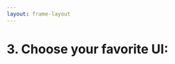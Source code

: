 ```yaml
---
layout: frame-layout
---
```


# 3. Choose your favorite UI:

<RadioGroup>

<RadioCard href="/guide/vue/vite.html#blank" label="Blank" icon="https://cdn.svgporn.com/logos/css-3.svg" />
<RadioCard href="/guide/vue/vite.html#tailwind-css" label="Tailwind CSS" icon="https://cdn.svgporn.com/logos/tailwindcss-icon.svg" />
<RadioCard href="/guide/vue/vite.html#uno-css" label="UnoCSS" icon="https://cdn.svgporn.com/logos/unocss.svg" />
<RadioCard href="/guide/vue/vite.html#headless-ui" label="Headless UI" icon="https://cdn.svgporn.com/logos/headlessui-icon.svg" />
<RadioCard href="/guide/vue/vite.html#nuxt-ui" label="Nuxt UI" icon="https://cdn.svgporn.com/logos/nuxt-icon.svg" />
<RadioCard href="/guide/vue/vite.html#element-ui" label="Element UI" icon="https://cdn.svgporn.com/logos/element.svg" />
<RadioCard href="/guide/vue/vite.html#ant-design-vue" label="Ant Design Vue" icon="https://next.antdv.com/assets/logo.1ef800a8.svg" />
<RadioCard href="/guide/vue/vite.html#naive-ui" label="Naive UI" icon="https://cdn.svgporn.com/logos/naiveui.svg" />
<RadioCard href="/guide/vue/vite.html#vuetify" label="Vuetify" icon="https://cdn.svgporn.com/logos/vuetifyjs.svg" />
<RadioCard href="/guide/vue/vite.html#reka-ui" label="Reka UI" icon="https://reka-ui.com/logo.svg" />
<RadioCard href="/guide/vue/vite.html#arco-design" label="Arco Design" icon="https://unpkg.byted-static.com/latest/byted/arco-config/assets/favicon.ico" />

</RadioGroup>